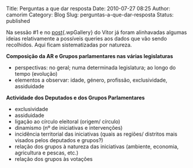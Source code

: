 Title: Perguntas a que dar resposta
Date: 2010-07-27 08:25
Author: camorim
Category: Blog
Slug: perguntas-a-que-dar-resposta
Status: published

Na sessão \#1 e no [post](http://transparencia.hacklaviva.net/?p=1 "Hackday - sessão #1"){.wpGallery} do Vítor já foram alinhavadas algumas ideias relativamente a possíveis queries aos dados que vão sendo recolhidos. Aqui ficam sistematizadas por natureza.

**Composição da AR e Grupos parlamentares nas várias legislaturas**

-   perspectivas: no geral; numa determinada legislatura; ao longo do tempo (evolução)
-   elementos a observar: idade, género, profissão, exclusividade, assiduidade

**Actividade dos Deputados e dos Grupos Parlamentares**

-   exclusividade
-   assiduidade
-   ligação ao círculo eleitoral (origem/ círculo)
-   dinamismo (nº de iniciativas e intervenções)
-   incidência territorial das iniciativas (quais as regiões/ distritos mais visados pelos deputados e grupos?)
-   relação dos grupos à natureza das iniciativas (ambiente, economia, agricultura e pescas, etc.)
-   relação dos grupos às votações
